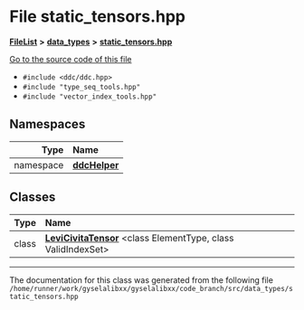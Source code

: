 

# File static\_tensors.hpp



[**FileList**](files.md) **>** [**data\_types**](dir_eaa769653453aaefd8cc10e98e9bb3eb.md) **>** [**static\_tensors.hpp**](static__tensors_8hpp.md)

[Go to the source code of this file](static__tensors_8hpp_source.md)



* `#include <ddc/ddc.hpp>`
* `#include "type_seq_tools.hpp"`
* `#include "vector_index_tools.hpp"`













## Namespaces

| Type | Name |
| ---: | :--- |
| namespace | [**ddcHelper**](namespaceddcHelper.md) <br> |


## Classes

| Type | Name |
| ---: | :--- |
| class | [**LeviCivitaTensor**](classLeviCivitaTensor.md) &lt;class ElementType, class ValidIndexSet&gt;<br> |



















































------------------------------
The documentation for this class was generated from the following file `/home/runner/work/gyselalibxx/gyselalibxx/code_branch/src/data_types/static_tensors.hpp`

